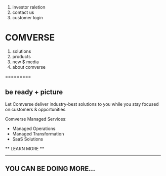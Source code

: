 1. investor raletion
2. contact us
3. customer login

COMVERSE 
========

1. solutions
2. products
3. new $ media
4. about comverse

=========

be ready + picture 
-------------------

Let Comverse deliver industry-best solutions to you 
while you stay focused on customers & opportunities.

Comverse Managed Services:
 * Managed Operations 
 * Managed Transformation 
 * SaaS Solutions

 ** LEARN MORE **

-------------------

 ## YOU CAN BE DOING MORE... ##

